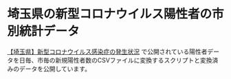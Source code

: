 埼玉県の新型コロナウイルス陽性者の市別統計データ
================================================

[【埼玉県】新型コロナウイルス感染症の発生状況](https://opendata.pref.saitama.lg.jp/data/dataset/covid19-jokyo) で公開されている陽性者データを日毎、市毎の新規陽性者数のCSVファイルに変換するスクリプトと変換済みのデータを公開しています。

